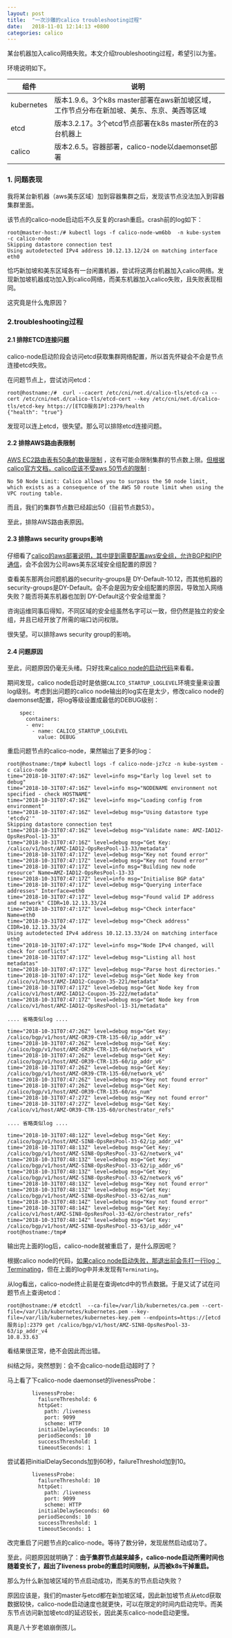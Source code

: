 ```yaml
---
layout: post
title:  "一次沙雕的calico troubleshooting过程"
date:   2018-11-01 12:14:13 +0800
categories: calico
---
```


某台机器加入calico网络失败。本文介绍troubleshooting过程，希望引以为鉴。

环境说明如下。

| 组件         | 说明                                       |
| ---------- | ---------------------------------------- |
| kubernetes | 版本1.9.6。3个k8s master部署在aws新加坡区域，工作节点分布在新加坡、美东、东京、美西等区域 |
| etcd       | 版本3.2.17。3个etcd节点部署在k8s master所在的3台机器上   |
| calico     | 版本2.6.5。容器部署，calico-node以daemonset部署     |

 

### 1. 问题表现

我将某台新机器（aws美东区域）加到容器集群之后，发现该节点没法加入到容器集群里面。

该节点的calico-node启动后不久反复的crash重启。crash前的log如下：

```
root@master-host:/# kubectl logs -f calico-node-wm6bb  -n kube-system -c calico-node
Skipping datastore connection test
Using autodetected IPv4 address 10.12.13.12/24 on matching interface eth0
```

恰巧新加坡和美东区域各有一台闲置机器，尝试将这两台机器加入calico网络。发现新加坡机器成功加入到calico网络，而美东机器加入calico失败，且失败表现相同。

这究竟是什么鬼原因？



### 2.troubleshooting过程

#### 2.1 排除ETCD连接问题

calico-node启动阶段会访问etcd获取集群网络配置，所以首先怀疑会不会是节点连接etcd失败。

在问题节点上，尝试访问etcd：

```
root@hostname:/#  curl --cacert /etc/cni/net.d/calico-tls/etcd-ca --cert /etc/cni/net.d/calico-tls/etcd-cert --key /etc/cni/net.d/calico-tls/etcd-key https://[ETCD服务IP]:2379/health
{"health": "true"}
```

发现可以连上etcd，很失望。那么可以排除etcd连接问题。




#### 2.2 排除AWS路由表限制

[AWS EC2路由表有50条的数量限制](https://docs.aws.amazon.com/vpc/latest/userguide/amazon-vpc-limits.html#vpc-limits-route-tables) ，这有可能会限制集群的节点数上限。[但根据calico官方文档，calico应该不受aws 50节点的限制](https://docs.projectcalico.org/v3.2/reference/public-cloud/aws) :

```
No 50 Node Limit: Calico allows you to surpass the 50 node limit, which exists as a consequence of the AWS 50 route limit when using the VPC routing table.
```

而且，我们的集群节点数已经超出50（目前节点数53）。

至此，排除AWS路由表原因。



#### 2.3 排除aws security groups影响

仔细看了[calico的aws部署说明，其中提到需要配置aws安全组，允许BGP和IPIP通信](https://docs.projectcalico.org/v2.6/reference/public-cloud/aws)，会不会因为公司aws美东区域安全组配置的原因？

查看美东那两台问题机器的security-groups是 DY-Default-10.12，而其他机器的 security-groups是DY-Default。会不会是因为安全组配置的原因，导致加入网络失败？能否将美东机器也加到 DY-Default这个安全组里面？

咨询运维同事后得知，不同区域的安全组虽然名字可以一致，但仍然是独立的安全组，并且已经开放了所需的端口访问权限。

很失望。可以排除aws security group的影响。



#### 2.4 问题原因

至此，问题原因仍毫无头绪。只好找来[calico node的启动代码](https://github.com/projectcalico/node/blob/4db4e815e47885db77957e113a18269fa1ce0ffd/pkg/startup/startup.go#L233)来看看。

期间发现，calico node启动时是依据``CALICO_STARTUP_LOGLEVEL``环境变量来设置log级别。考虑到出问题的calico node输出的log实在是太少，修改calico node的daemonset配置，将log等级设置成最低的DEBUG级别：

```
    spec:
      containers:
      - env:
        - name: CALICO_STARTUP_LOGLEVEL
          value: DEBUG
```

重启问题节点的calico-node，果然输出了更多的log：

```
root@hostname:/tmp# kubectl logs -f calico-node-jz7cz -n kube-system -c calico-node 
time="2018-10-31T07:47:16Z" level=info msg="Early log level set to debug" 
time="2018-10-31T07:47:16Z" level=info msg="NODENAME environment not specified - check HOSTNAME" 
time="2018-10-31T07:47:16Z" level=info msg="Loading config from environment" 
time="2018-10-31T07:47:16Z" level=debug msg="Using datastore type 'etcdv2'" 
Skipping datastore connection test
time="2018-10-31T07:47:16Z" level=debug msg="Validate name: AMZ-IAD12-OpsResPool-13-33" 
time="2018-10-31T07:47:16Z" level=debug msg="Get Key: /calico/v1/host/AMZ-IAD12-OpsResPool-13-33/metadata" 
time="2018-10-31T07:47:17Z" level=debug msg="Key not found error" 
time="2018-10-31T07:47:17Z" level=debug msg="Key not found error" 
time="2018-10-31T07:47:17Z" level=info msg="Building new node resource" Name=AMZ-IAD12-OpsResPool-13-33 
time="2018-10-31T07:47:17Z" level=info msg="Initialise BGP data" 
time="2018-10-31T07:47:17Z" level=debug msg="Querying interface addresses" Interface=eth0 
time="2018-10-31T07:47:17Z" level=debug msg="Found valid IP address and network" CIDR=10.12.13.33/24 
time="2018-10-31T07:47:17Z" level=debug msg="Check interface" Name=eth0 
time="2018-10-31T07:47:17Z" level=debug msg="Check address" CIDR=10.12.13.33/24 
Using autodetected IPv4 address 10.12.13.33/24 on matching interface eth0
time="2018-10-31T07:47:17Z" level=info msg="Node IPv4 changed, will check for conflicts" 
time="2018-10-31T07:47:17Z" level=debug msg="Listing all host metadatas" 
time="2018-10-31T07:47:17Z" level=debug msg="Parse host directories." 
time="2018-10-31T07:47:17Z" level=debug msg="Get Node key from /calico/v1/host/AMZ-IAD12-Coupon-35-221/metadata" 
time="2018-10-31T07:47:17Z" level=debug msg="Get Node key from /calico/v1/host/AMZ-IAD12-Coupon-35-222/metadata" 
time="2018-10-31T07:47:17Z" level=debug msg="Get Node key from /calico/v1/host/AMZ-IAD12-OpsResPool-13-31/metadata" 

.... 省略类似log ....

time="2018-10-31T07:47:26Z" level=debug msg="Get Key: /calico/bgp/v1/host/AMZ-OR39-CTR-135-60/ip_addr_v4" 
time="2018-10-31T07:47:26Z" level=debug msg="Get Key: /calico/bgp/v1/host/AMZ-OR39-CTR-135-60/network_v4" 
time="2018-10-31T07:47:26Z" level=debug msg="Get Key: /calico/bgp/v1/host/AMZ-OR39-CTR-135-60/ip_addr_v6" 
time="2018-10-31T07:47:26Z" level=debug msg="Get Key: /calico/bgp/v1/host/AMZ-OR39-CTR-135-60/network_v6" 
time="2018-10-31T07:47:26Z" level=debug msg="Key not found error" 
time="2018-10-31T07:47:26Z" level=debug msg="Get Key: /calico/bgp/v1/host/AMZ-OR39-CTR-135-60/as_num" 
time="2018-10-31T07:47:27Z" level=debug msg="Key not found error" 
time="2018-10-31T07:47:27Z" level=debug msg="Get Key: /calico/v1/host/AMZ-OR39-CTR-135-60/orchestrator_refs" 

.... 省略类似log ....

time="2018-10-31T07:48:12Z" level=debug msg="Get Key: /calico/bgp/v1/host/AMZ-SIN8-OpsResPool-33-62/ip_addr_v4" 
time="2018-10-31T07:48:13Z" level=debug msg="Get Key: /calico/bgp/v1/host/AMZ-SIN8-OpsResPool-33-62/network_v4" 
time="2018-10-31T07:48:13Z" level=debug msg="Get Key: /calico/bgp/v1/host/AMZ-SIN8-OpsResPool-33-62/ip_addr_v6" 
time="2018-10-31T07:48:13Z" level=debug msg="Get Key: /calico/bgp/v1/host/AMZ-SIN8-OpsResPool-33-62/network_v6" 
time="2018-10-31T07:48:13Z" level=debug msg="Key not found error" 
time="2018-10-31T07:48:13Z" level=debug msg="Get Key: /calico/bgp/v1/host/AMZ-SIN8-OpsResPool-33-62/as_num" 
time="2018-10-31T07:48:14Z" level=debug msg="Key not found error" 
time="2018-10-31T07:48:14Z" level=debug msg="Get Key: /calico/v1/host/AMZ-SIN8-OpsResPool-33-62/orchestrator_refs" 
time="2018-10-31T07:48:14Z" level=debug msg="Get Key: /calico/bgp/v1/host/AMZ-SIN8-OpsResPool-33-63/ip_addr_v4" 
root@hostname:/tmp# 
```

输出完上面的log后，calico-node就被重启了，是什么原因呢？

根据calico node的代码，[如果calico node启动失败，那退出前会先打一行log：Terminating](https://github.com/projectcalico/node/blob/4db4e815e47885db77957e113a18269fa1ce0ffd/pkg/startup/startup.go#L1003)，但在上面的log中并未发现有``Terminating``。

从log看出，calico-node终止前是在查询etcd中的节点数据。于是又试了试在问题节点上查询etcd：

```
root@hostname:/# etcdctl  --ca-file=/var/lib/kubernetes/ca.pem --cert-file=/var/lib/kubernetes/kubernetes.pem --key-file=/var/lib/kubernetes/kubernetes-key.pem --endpoints=https://[etcd服务ip]:2379 get /calico/bgp/v1/host/AMZ-SIN8-OpsResPool-33-63/ip_addr_v4
10.8.33.63
```

看结果很正常，绝不会因此而出错。



纠结之际，突然想到：会不会calico-node启动超时了？

马上看了下calico-node daemonset的livenessProbe：

```
        livenessProbe:
          failureThreshold: 6
          httpGet:
            path: /liveness
            port: 9099
            scheme: HTTP
          initialDelaySeconds: 10
          periodSeconds: 10
          successThreshold: 1
          timeoutSeconds: 1
```

尝试着把initialDelaySeconds加到60秒，failureThreshold加到10。

```
        livenessProbe:
          failureThreshold: 10
          httpGet:
            path: /liveness
            port: 9099
            scheme: HTTP
          initialDelaySeconds: 60
          periodSeconds: 10
          successThreshold: 1
          timeoutSeconds: 1
```

改完重启了问题节点的calico-node。等待了数分钟，发现居然启动成功了。

至此，问题原因就明确了：**由于集群节点越来越多，calico-node启动所需时间也随着变长了，超出了liveness probe的重启时间限制，从而被k8s干掉重启。** 



那么为什么新加坡区域的节点启动成功，而美东的节点启动失败？

原因应该是，我们的master与etcd都在新加坡区域，因此新加坡节点从etcd获取数据较快，calico-node启动速度也就更快，可以在限定的时间内启动完毕。而美东节点访问新加坡etcd的延迟较长，因此美东calico-node启动更慢。

真是八十岁老娘崩倒孩儿。

